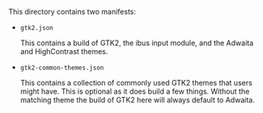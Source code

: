This directory contains two manifests:

- `gtk2.json`

  This contains a build of GTK2, the ibus input module, and the Adwaita and HighContrast themes.

- `gtk2-common-themes.json`

  This contains a collection of commonly used GTK2 themes that users might have. This is optional as it does build a few things.
  Without the matching theme the build of GTK2 here will always default to Adwaita.
